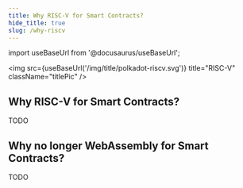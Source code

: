 ```yaml
---
title: Why RISC-V for Smart Contracts?
hide_title: true
slug: /why-riscv
---
```


import useBaseUrl from '@docusaurus/useBaseUrl';

<img src={useBaseUrl('/img/title/polkadot-riscv.svg')} title="RISC-V" className="titlePic"  />

## Why RISC-V for Smart Contracts?

TODO

## Why no longer WebAssembly for Smart Contracts?

TODO
